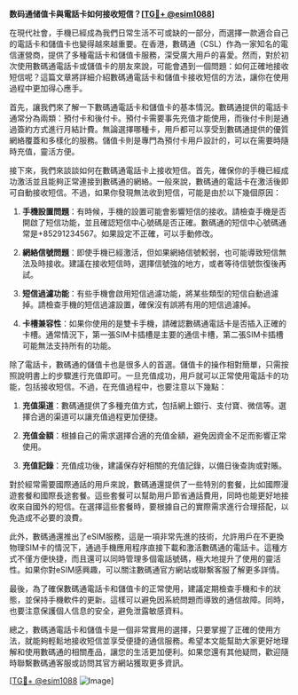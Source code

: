 **数码通储值卡與電話卡如何接收短信？[[TG💪+ @esim1088](https://t.me/s/esim1088)]**

在現代社會，手機已經成為我們日常生活不可或缺的一部分，而選擇一款適合自己的電話卡和儲值卡也變得越來越重要。在香港，數碼通（CSL）作為一家知名的電信運營商，提供了多種電話卡和儲值卡服務，深受廣大用戶的喜愛。然而，對於初次使用數碼通電話卡或儲值卡的朋友來說，可能會遇到一個問題：如何正確地接收短信呢？這篇文章將詳細介紹數碼通電話卡和儲值卡接收短信的方法，讓你在使用過程中更加得心應手。

首先，讓我們來了解一下數碼通電話卡和儲值卡的基本情況。數碼通提供的電話卡通常分為兩類：預付卡和後付卡。預付卡需要事先充值才能使用，而後付卡則是通過簽約方式進行月結計費。無論選擇哪種卡，用戶都可以享受到數碼通提供的優質網絡覆蓋和多樣化的服務。儲值卡則是專門為預付卡用戶設計的，可以在需要時隨時充值，靈活方便。

接下來，我們來談談如何在數碼通電話卡上接收短信。首先，確保你的手機已經成功激活並且能夠正常連接到數碼通的網絡。一般來說，數碼通的電話卡在激活後即可自動接收短信。不過，如果你發現無法收到短信，可能是由於以下幾個原因：

1. **手機設置問題**：有時候，手機的設置可能會影響短信的接收。請檢查手機是否開啟了短信功能，並且確認短信中心號碼是否正確。數碼通的短信中心號碼通常是+85291234567。如果設定不正確，可以手動修改。

2. **網絡信號問題**：即使手機已經激活，但如果網絡信號較弱，也可能導致短信無法及時接收。建議在接收短信時，選擇信號強的地方，或者等待信號恢復後再試。

3. **短信過濾功能**：有些手機會啟用短信過濾功能，將某些類型的短信自動過濾掉。請檢查手機的短信過濾設置，確保沒有誤將有用的短信過濾掉。

4. **卡槽兼容性**：如果你使用的是雙卡手機，請確認數碼通電話卡是否插入正確的卡槽。通常情況下，第一張SIM卡插槽是主要的通信卡槽，第二張SIM卡插槽可能無法支持所有的功能。

除了電話卡，數碼通的儲值卡也是很多人的首選。儲值卡的操作相對簡單，只需按照說明書上的步驟進行充值即可。一旦充值成功，用戶就可以正常使用電話卡的功能，包括接收短信。不過，在充值過程中，也要注意以下幾點：

1. **充值渠道**：數碼通提供了多種充值方式，包括網上銀行、支付寶、微信等。選擇合適的渠道可以讓充值過程更加便捷。

2. **充值金額**：根據自己的需求選擇合適的充值金額，避免因資金不足而影響正常使用。

3. **充值記錄**：充值成功後，建議保存好相關的充值記錄，以備日後查詢或對賬。

對於經常需要國際通話的用戶來說，數碼通還提供了一些特別的套餐，比如國際漫遊套餐和國際長途套餐。這些套餐可以幫助用戶節省通話費用，同時也能更好地接收來自國外的短信。在選擇這些套餐時，要根據自己的實際需求進行合理搭配，以免造成不必要的浪費。

此外，數碼通還推出了eSIM服務，這是一項非常先進的技術，允許用戶在不更換物理SIM卡的情況下，通過手機應用程序直接下載和激活數碼通的電話卡。這種方式不僅方便快捷，而且還可以同時管理多個電話號碼，極大地提升了使用的靈活性。如果你對eSIM感興趣，可以關注數碼通官方網站或聯繫客服了解更多詳情。

最後，為了確保數碼通電話卡和儲值卡的正常使用，建議定期檢查手機和卡的狀態，並保持手機軟件的更新。這樣可以避免因系統問題而導致的通信故障。同時，也要注意保護個人信息的安全，避免泄露敏感資料。

總之，數碼通電話卡和儲值卡是一個非常實用的選擇，只要掌握了正確的使用方法，就能夠輕鬆地接收短信並享受便捷的通信服務。希望本文能幫助大家更好地理解和使用數碼通的相關產品，讓您的生活更加便利。如果您還有其他疑問，歡迎隨時聯繫數碼通客服或訪問其官方網站獲取更多資訊。

[[TG💪+ @esim1088](https://t.me/s/esim1088) ![Image](https://i.postimg.cc/4NQfJmqS/Snipaste-2025-05-13-00-14-12.png)]